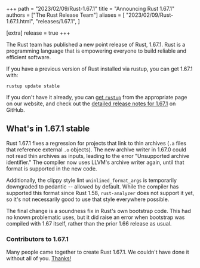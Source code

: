 +++
path = "2023/02/09/Rust-1.67.1"
title = "Announcing Rust 1.67.1"
authors = ["The Rust Release Team"]
aliases = [
    "2023/02/09/Rust-1.67.1.html",
    "releases/1.67.1",
]

[extra]
release = true
+++

The Rust team has published a new point release of Rust, 1.67.1. Rust is a
programming language that is empowering everyone to build reliable and
efficient software.

If you have a previous version of Rust installed via rustup, you can get 1.67.1 with:

```
rustup update stable
```

If you don't have it already, you can [get `rustup`][install]
from the appropriate page on our website, and check out the
[detailed release notes for 1.67.1][notes] on GitHub.

[install]: https://www.rust-lang.org/install.html
[notes]: https://github.com/rust-lang/rust/blob/stable/RELEASES.md#version-1671-2023-02-09

## What's in 1.67.1 stable

Rust 1.67.1 fixes a regression for projects that link to thin archives
(`.a` files that reference external `.o` objects). The new
archive writer in 1.67.0 could not read thin archives as inputs, leading to the
error "Unsupported archive identifier." The compiler now uses LLVM's archive
writer again, until that format is supported in the new code.

Additionally, the clippy style lint `uninlined_format_args` is temporarily
downgraded to pedantic -- allowed by default. While the compiler has supported
this format since Rust 1.58, `rust-analyzer` does not support it yet, so it's
not necessarily good to use that style everywhere possible.

The final change is a soundness fix in Rust's own bootstrap code. This had no
known problematic uses, but it did raise an error when bootstrap was compiled
with 1.67 itself, rather than the prior 1.66 release as usual.

### Contributors to 1.67.1

Many people came together to create Rust 1.67.1. We couldn't have done it
without all of you. [Thanks!](https://thanks.rust-lang.org/rust/1.67.1/)

